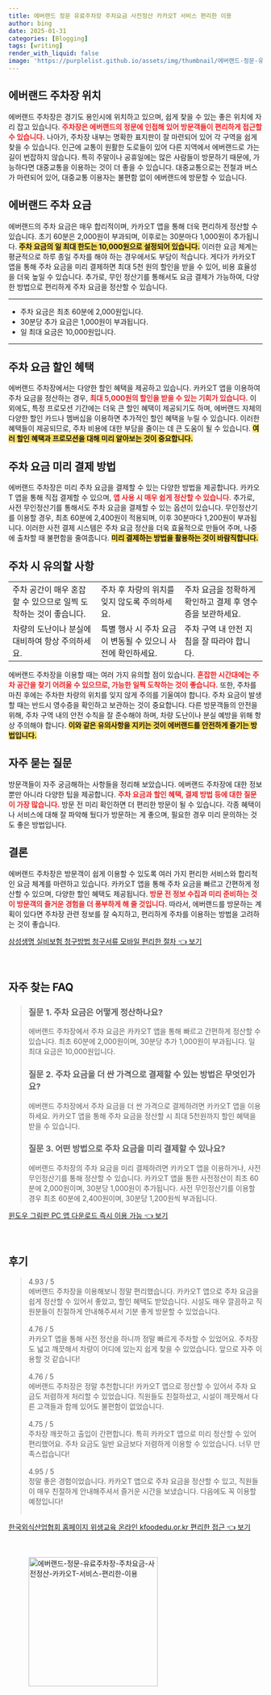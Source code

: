 ```yaml
---
title: 에버랜드 정문 유료주차장 주차요금 사전정산 카카오T 서비스 편리한 이용
author: bing
date: 2025-01-31
categories: [Blogging]
tags: [writing]
render_with_liquid: false
image: 'https://purplelist.github.io/assets/img/thumbnail/에버랜드-정문-유료주차장-주차요금-사전정산-카카오T-서비스-편리한-이용.webp'
---
```



<h2 id='에버랜드 주차장 위치'>에버랜드 주차장 위치</h2>

<p>에버랜드 주차장은 경기도 용인시에 위치하고 있으며, 쉽게 찾을 수 있는 좋은 위치에 자리 잡고 있습니다. <b><span style="color: #ee2323;">주차장은 에버랜드의 정문에 인접해 있어 방문객들이 편리하게 접근할 수 있습니다.</span></b> 나아가, 주차장 내부는 명확한 표지판이 잘 마련되어 있어 각 구역을 쉽게 찾을 수 있습니다. 인근에 교통이 원활한 도로들이 있어 다른 지역에서 에버랜드로 가는 길이 번잡하지 않습니다. 특히 주말이나 공휴일에는 많은 사람들이 방문하기 때문에, 가능하다면 대중교통을 이용하는 것이 더 좋을 수 있습니다. 대중교통으로는 전철과 버스가 마련되어 있어, 대중교통 이용자는 불편함 없이 에버랜드에 방문할 수 있습니다.</p>

<h2 id='에버랜드 주차 요금'>에버랜드 주차 요금</h2>

<p>에버랜드의 주차 요금은 매우 합리적이며, 카카오T 앱을 통해 더욱 편리하게 정산할 수 있습니다. 초기 60분은 2,000원이 부과되며, 이후로는 30분마다 1,000원이 추가됩니다. <b><span style="background-color: #ffe066;">주차 요금의 일 최대 한도는 10,000원으로 설정되어 있습니다.</span></b> 이러한 요금 체계는 평균적으로 하루 종일 주차를 해야 하는 경우에서도 부담이 적습니다. 게다가 카카오T 앱을 통해 주차 요금을 미리 결제하면 최대 5천 원의 할인을 받을 수 있어, 비용 효율성을 더욱 높일 수 있습니다. 추가로, 무인 정산기를 통해서도 요금 결제가 가능하여, 다양한 방법으로 편리하게 주차 요금을 정산할 수 있습니다.</p>

<hr />

<ul>
    <li>주차 요금은 최초 60분에 2,000원입니다.</li>
    <li>30분당 추가 요금은 1,000원이 부과됩니다.</li>
    <li>일 최대 요금은 10,000원입니다.</li>
</ul>

<hr />

<h2 id='주차 요금 할인 혜택'>주차 요금 할인 혜택</h2>

<p>에버랜드 주차장에서는 다양한 할인 혜택을 제공하고 있습니다. 카카오T 앱을 이용하여 주차 요금을 정산하는 경우, <b><span style="color: #ee2323;">최대 5,000원의 할인을 받을 수 있는 기회가 있습니다.</span></b> 이 외에도, 특정 프로모션 기간에는 더욱 큰 할인 혜택이 제공되기도 하며, 에버랜드 자체의 다양한 할인 카드나 멤버십을 이용하면 추가적인 할인 혜택을 누릴 수 있습니다. 이러한 혜택들이 제공되므로, 주차 비용에 대한 부담을 줄이는 데 큰 도움이 될 수 있습니다. <b><span style="background-color: #ffe066;">여러 할인 혜택과 프로모션을 대해 미리 알아보는 것이 중요합니다.</span></b></p>

<h2 id='주차 요금 미리 결제 방법'>주차 요금 미리 결제 방법</h2>

<p>에버랜드 주차장은 미리 주차 요금을 결제할 수 있는 다양한 방법을 제공합니다. 카카오T 앱을 통해 직접 결제할 수 있으며, <b><span style="color: #ee2323;">앱 사용 시 매우 쉽게 정산할 수 있습니다.</span></b> 추가로, 사전 무인정산기를 통해서도 주차 요금을 결제할 수 있는 옵션이 있습니다. 무인정산기를 이용할 경우, 최초 60분에 2,400원이 적용되며, 이후 30분마다 1,200원이 부과됩니다. 이러한 사전 결제 시스템은 주차 요금 정산을 더욱 효율적으로 만들어 주며, 나중에 출차할 때 불편함을 줄여줍니다. <b><span style="background-color: #ffe066;">미리 결제하는 방법을 활용하는 것이 바람직합니다.</span></b></p>

<h2 id='주차 시 유의할 사항'>주차 시 유의할 사항</h2>

<table>
    <tr>
        <td>주차 공간이 매우 혼잡할 수 있으므로 일찍 도착하는 것이 좋습니다.</td>
        <td>주차 후 차량의 위치를 잊지 않도록 주의하세요.</td>
        <td>주차 요금을 정확하게 확인하고 결제 후 영수증을 보관하세요.</td>
    </tr>
    <tr>
        <td>차량의 도난이나 분실에 대비하여 항상 주의하세요.</td>
        <td>특별 행사 시 주차 요금이 변동될 수 있으니 사전에 확인하세요.</td>
        <td>주차 구역 내 안전 지침을 잘 따라야 합니다.</td>
    </tr>
</table>

<p>에버랜드 주차장을 이용할 때는 여러 가지 유의할 점이 있습니다. <b><span style="color: #ee2323;">혼잡한 시간대에는 주차 공간을 찾기 어려울 수 있으므로, 가능한 일찍 도착하는 것이 좋습니다.</span></b> 또한, 주차를 마친 후에는 주차한 차량의 위치를 잊지 않게 주의를 기울여야 합니다. 주차 요금이 발생할 때는 반드시 영수증을 확인하고 보관하는 것이 중요합니다. 다른 방문객들의 안전을 위해, 주차 구역 내의 안전 수칙을 잘 준수해야 하며, 차량 도난이나 분실 예방을 위해 항상 주의해야 합니다. <b><span style="background-color: #ffe066;">이와 같은 유의사항을 지키는 것이 에버랜드를 안전하게 즐기는 방법입니다.</span></b></p>

<h2 id='자주 묻는 질문'>자주 묻는 질문</h2>

<p>방문객들이 자주 궁금해하는 사항들을 정리해 보았습니다. 에버랜드 주차장에 대한 정보뿐만 아니라 다양한 팁을 제공합니다. <b><span style="color: #ee2323;">주차 요금과 할인 혜택, 결제 방법 등에 대한 질문이 가장 많습니다.</span></b> 방문 전 미리 확인하면 더 편리한 방문이 될 수 있습니다. 각종 혜택이나 서비스에 대해 잘 파악해 뒀다가 방문하는 게 좋으며, 필요한 경우 미리 문의하는 것도 좋은 방법입니다.</p>

<h2 id='결론'>결론</h2>

<p>에버랜드 주차장은 방문객이 쉽게 이용할 수 있도록 여러 가지 편리한 서비스와 합리적인 요금 체계를 마련하고 있습니다. 카카오T 앱을 통해 주차 요금을 빠르고 간편하게 정산할 수 있으며, 다양한 할인 혜택도 제공됩니다. <b><span style="color: #ee2323;">방문 전 정보 수집과 미리 준비하는 것이 방문객의 즐거운 경험을 더 풍부하게 해 줄 것입니다.</span></b> 따라서, 에버랜드를 방문하는 계획이 있다면 주차장 관련 정보를 잘 숙지하고, 편리하게 주차를 이용하는 방법을 고려하는 것이 좋습니다.</p>


<p><a class="click-button" title="삼성생명 실비보험 청구방법 청구서류 모바일 편리한 절차" href="https://purplelist.github.io/posts/%EC%82%BC%EC%84%B1%EC%83%9D%EB%AA%85-%EC%8B%A4%EB%B9%84%EB%B3%B4%ED%97%98-%EC%B2%AD%EA%B5%AC%EB%B0%A9%EB%B2%95-%EC%B2%AD%EA%B5%AC%EC%84%9C%EB%A5%98-%EB%AA%A8%EB%B0%94%EC%9D%BC-%ED%8E%B8%EB%A6%AC%ED%95%9C-%EC%A0%88%EC%B0%A8/" rel="dofollow">삼성생명 실비보험 청구방법 청구서류 모바일 편리한 절차 👈 보기</a></p><br>
<h2 id='자주_찾는_FAQ'>자주 찾는 FAQ</h2>
<div itemscope="" itemtype="https://schema.org/FAQPage">
<blockquote>
<div itemscope="" itemprop="mainEntity" itemtype="https://schema.org/Question">
<h3 itemprop="name">질문 1. 주차 요금은 어떻게 정산하나요?</h3>
<div itemscope="" itemprop="acceptedAnswer" itemtype="https://schema.org/Answer">
<span itemprop="text">
<p>에버랜드 주차장에서 주차 요금은 카카오T 앱을 통해 빠르고 간편하게 정산할 수 있습니다. 최초 60분에 2,000원이며, 30분당 추가 1,000원이 부과됩니다. 일 최대 요금은 10,000원입니다.</p>
</span>
</div>
</div>
<div itemscope="" itemprop="mainEntity" itemtype="https://schema.org/Question">
<h3 itemprop="name">질문 2. 주차 요금을 더 싼 가격으로 결제할 수 있는 방법은 무엇인가요?</h3>
<div itemscope="" itemprop="acceptedAnswer" itemtype="https://schema.org/Answer">
<span itemprop="text">
<p>에버랜드 주차장에서 주차 요금을 더 싼 가격으로 결제하려면 카카오T 앱을 이용하세요. 카카오T 앱을 통해 주차 요금을 정산할 시 최대 5천원까지 할인 혜택을 받을 수 있습니다.</p>
</span>
</div>
</div>
<div itemscope="" itemprop="mainEntity" itemtype="https://schema.org/Question">
<h3 itemprop="name">질문 3. 어떤 방법으로 주차 요금을 미리 결제할 수 있나요?</h3>
<div itemscope="" itemprop="acceptedAnswer" itemtype="https://schema.org/Answer">
<span itemprop="text">
<p>에버랜드 주차장의 주차 요금을 미리 결제하려면 카카오T 앱을 이용하거나, 사전 무인정산기를 통해 정산할 수 있습니다. 카카오T 앱을 통한 사전정산이 최초 60분에 2,000원이며, 30분당 1,000원이 추가됩니다. 사전 무인정산기를 이용할 경우 최초 60분에 2,400원이며, 30분당 1,200원씩 부과됩니다.</p>
</span>
</div>
</div>
</blockquote>
</div>
<p><a class="click-button" title="윈도우 그림판 PC 앱 다운로드 즉시 이용 가능" href="https://purplelist.github.io/posts/%EC%9C%88%EB%8F%84%EC%9A%B0-%EA%B7%B8%EB%A6%BC%ED%8C%90-PC-%EC%95%B1-%EB%8B%A4%EC%9A%B4%EB%A1%9C%EB%93%9C-%EC%A6%89%EC%8B%9C-%EC%9D%B4%EC%9A%A9-%EA%B0%80%EB%8A%A5/" rel="dofollow">윈도우 그림판 PC 앱 다운로드 즉시 이용 가능 👈 보기</a></p><br>
<h2 id='후기'>후기</h2>
<div itemscope itemtype="https://schema.org/Product">
  <blockquote>
  <div itemprop="review" itemscope itemtype="https://schema.org/Review">
      <div itemprop="reviewRating" itemscope itemtype="https://schema.org/Rating"> <span itemprop="ratingValue">4.93</span> / <span itemprop="bestRating">5</span> </div>
      <span itemprop="reviewBody">에버랜드 주차장을 이용해보니 정말 편리했습니다. 카카오T 앱으로 주차 요금을 쉽게 정산할 수 있어서 좋았고, 할인 혜택도 받았습니다. 시설도 매우 깔끔하고 직원분들이 친절하게 안내해주셔서 기분 좋게 방문할 수 있었습니다.</span>
  </div>
  <br>
  <div itemprop="review" itemscope itemtype="https://schema.org/Review">
      <div itemprop="reviewRating" itemscope itemtype="https://schema.org/Rating"> <span itemprop="ratingValue">4.76</span> / <span itemprop="bestRating">5</span> </div>
      <span itemprop="reviewBody">카카오T 앱을 통해 사전 정산을 하니까 정말 빠르게 주차할 수 있었어요. 주차장도 넓고 깨끗해서 차량이 어디에 있는지 쉽게 찾을 수 있었습니다. 앞으로 자주 이용할 것 같습니다!</span>
  </div>
  <br>
  <div itemprop="review" itemscope itemtype="https://schema.org/Review">
      <div itemprop="reviewRating" itemscope itemtype="https://schema.org/Rating"> <span itemprop="ratingValue">4.76</span> / <span itemprop="bestRating">5</span> </div>
      <span itemprop="reviewBody">에버랜드 주차장은 정말 추천합니다! 카카오T 앱으로 정산할 수 있어서 주차 요금도 저렴하게 처리할 수 있었습니다. 직원들도 친절하셨고, 시설이 깨끗해서 다른 고객들과 함께 있어도 불편함이 없었습니다.</span>
  </div>
  <br>
  <div itemprop="review" itemscope itemtype="https://schema.org/Review">
      <div itemprop="reviewRating" itemscope itemtype="https://schema.org/Rating"> <span itemprop="ratingValue">4.75</span> / <span itemprop="bestRating">5</span> </div>
      <span itemprop="reviewBody">주차장 깨끗하고 출입이 간편합니다. 특히 카카오T 앱으로 미리 정산할 수 있어 편리했어요. 주차 요금도 일반 요금보다 저렴하게 이용할 수 있었습니다. 너무 만족스럽습니다!</span>
  </div>
  <br>
  <div itemprop="review" itemscope itemtype="https://schema.org/Review">
      <div itemprop="reviewRating" itemscope itemtype="https://schema.org/Rating"> <span itemprop="ratingValue">4.95</span> / <span itemprop="bestRating">5</span> </div>
      <span itemprop="reviewBody">정말 좋은 경험이었습니다. 카카오T 앱으로 주차 요금을 정산할 수 있고, 직원들이 매우 친절하게 안내해주셔서 즐거운 시간을 보냈습니다. 다음에도 꼭 이용할 예정입니다!</span>
  </div>
  <br>
  </blockquote>
</div>
<p><a class="click-button" title="한국외식산업협회 홈페이지 위생교육 온라인 kfoodedu.or.kr 편리한 접근" href="https://purplelist.github.io/posts/%ED%95%9C%EA%B5%AD%EC%99%B8%EC%8B%9D%EC%82%B0%EC%97%85%ED%98%91%ED%9A%8C-%ED%99%88%ED%8E%98%EC%9D%B4%EC%A7%80-%EC%9C%84%EC%83%9D%EA%B5%90%EC%9C%A1-%EC%98%A8%EB%9D%BC%EC%9D%B8-kfoodedu.or.kr-%ED%8E%B8%EB%A6%AC%ED%95%9C-%EC%A0%91%EA%B7%BC/" rel="dofollow">한국외식산업협회 홈페이지 위생교육 온라인 kfoodedu.or.kr 편리한 접근 👈 보기</a></p><br>
<figure class="image"><img src="https://purplelist.github.io/assets/img/thumbnail/에버랜드-정문-유료주차장-주차요금-사전정산-카카오T-서비스-편리한-이용.webp" alt="에버랜드-정문-유료주차장-주차요금-사전정산-카카오T-서비스-편리한-이용" width="256" height="256"></figure>